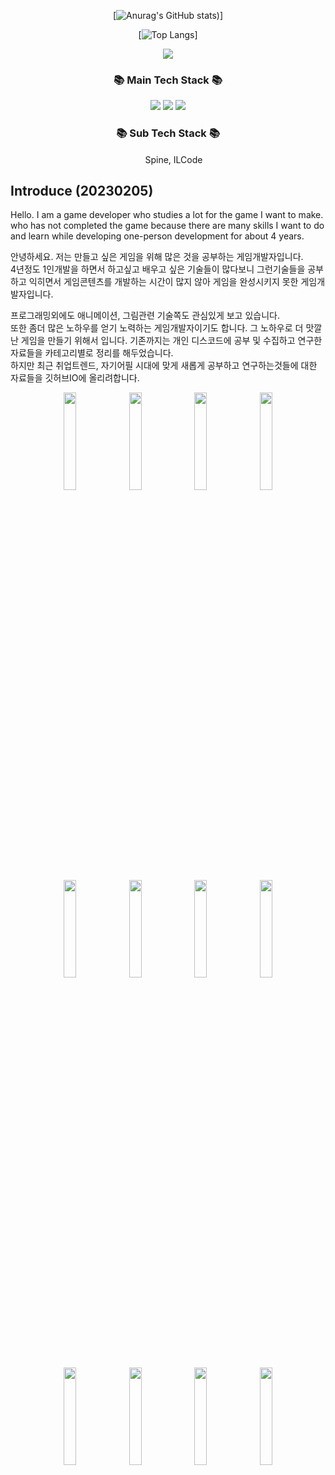 <div align="center">

[![Anurag's GitHub stats](https://github-readme-stats.vercel.app/api?username=lLcrowe&show_icons=true&theme=slateorange))]
  
 [![Top Langs](https://github-readme-stats.vercel.app/api/top-langs/?username=lLcrowe&layout=compact&theme=slateorange)]
</div>



<p align="center">
<a href="https://hits.seeyoufarm.com"><img src="https://hits.seeyoufarm.com/api/count/incr/badge.svg?url=https%3A%2F%2Fgithub.com%2FlLcrowe&count_bg=%23EA9E45&title_bg=%23555555&icon=unity.svg&icon_color=%23FFFFFF&title=Count&edge_flat=true"/></a>
</p>


<h3 align="center">📚 Main Tech Stack 📚</h3>

<p align="center">
  <img src="https://img.shields.io/badge/CSharp-000000?style=for-the-badge&logo=CSharp&logoColor=white"/>
  <img src="https://img.shields.io/badge/Unity-000000?style=for-the-badge&logo=Unity&logoColor=white"/>
  <img src="https://img.shields.io/badge/VisualStudio-000000?style=for-the-badge&logo=VisualStudio&logoColor=white"/>  
</p>
 
<h3 align="center">📚 Sub Tech Stack 📚</h3>
<p align="center">
<img src="https://user-images.githubusercontent.com/44671731/216786416-cb0cc59a-d85c-4532-9c5c-191fa87f73b8.png" width="15" height="15"/> Spine, 
 ILCode
</p>

## Introduce (20230205)

Hello.
I am a game developer who studies a lot for the game I want to make.  
who has not completed the game because there are many skills I want to do and learn while developing one-person development for about 4 years.   

안녕하세요.
저는 만들고 싶은 게임을 위해 많은 것을 공부하는 게임개발자입니다.  
4년정도 1인개발을 하면서 하고싶고 배우고 싶은 기술들이 많다보니 그런기술들을 공부하고 익히면서 게임콘텐츠를 개발하는 시간이 많지 않아 게임을 완성시키지 못한 게임개발자입니다.  

프로그래밍외에도 애니메이션, 그림관련 기술쪽도 관심있게 보고 있습니다.  
또한 좀더 많은 노하우를 얻기 노력하는 게임개발자이기도 합니다. 그 노하우로 더 맛깔난 게임을 만들기 위해서 입니다.
기존까지는 개인 디스코드에 공부 및 수집하고 연구한 자료들을 카테고리별로 정리를 해두었습니다.  
하지만 최근 취업트렌드, 자기어필 시대에 맞게 새롭게 공부하고 연구하는것들에 대한 자료들을 깃허브IO에 올리려합니다.  
<p align="center">
<img src="https://user-images.githubusercontent.com/44671731/216790710-ce67fa8f-574b-480d-9f46-507964ff46df.png" width="20%" height="20%"/>
<img src="https://user-images.githubusercontent.com/44671731/216791041-0d101e59-3142-4186-8282-7e5ded42a7a7.png" width="20%" height="20%"/>
<img src="https://user-images.githubusercontent.com/44671731/216791017-1810eec4-30db-4ddc-9e8a-2f45956de08b.png" width="20%" height="20%"/>
<img src="https://user-images.githubusercontent.com/44671731/216791061-30dea6a3-6ea0-4509-b9b7-d9fdbde20b6f.png" width="20%" height="20%"/>

<img src="https://user-images.githubusercontent.com/44671731/216791104-b2d9e727-d255-4ee0-8d02-50123faa6d73.png" width="20%" height="20%"/>
<img src="https://user-images.githubusercontent.com/44671731/216791120-8ec0d26a-6d6a-4d3d-918d-d970188b1525.png" width="20%" height="20%"/>
<img src="https://user-images.githubusercontent.com/44671731/216791132-3bffd0a0-d580-4893-a1af-711f30f6cc70.png" width="20%" height="20%"/>
<img src="https://user-images.githubusercontent.com/44671731/216791145-418c84f6-58ab-4908-bda4-65a5cce01045.png" width="20%" height="20%"/>

<img src="https://user-images.githubusercontent.com/44671731/216791155-d92f7346-4ce4-470b-b158-f8bbd0e1f7ca.png" width="20%" height="20%"/>
<img src="https://user-images.githubusercontent.com/44671731/216792084-e26d60ec-2a2a-40b0-b340-d2bc833d4e72.png" width="20%" height="20%"/>
<img src="https://user-images.githubusercontent.com/44671731/216792127-d39b43ed-a8a4-4d5b-a9e7-3e06001d2a92.png" width="20%" height="20%"/>
<img src="https://user-images.githubusercontent.com/44671731/216792144-b67c7ff1-aac6-4d8a-a9a0-fa350cd4787b.png" width="20%" height="20%"/>
</p>
